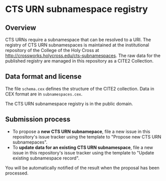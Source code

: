 # CTS URN subnamespace registry


## Overview


CTS URNs require a subnamespace that can be resolved to a URI.   The registry of CTS URN subnamespaces is maintained at the institutional repository of the College of the Holy Cross at <http://crossworks.holycross.edu/cts-subnamespaces>.  The raw data for the published registry are managed in this repository as a CITE2 Collection.


## Data format and license

The file `schema.cex` defines the structure of the CITE2 collection.  Data in CEX format are in `subnamespaces.cex`.

The CTS URN subnamespace registry is in the public domain.

## Submission process

-  To propose a **new CTS URN subnamepace**, file a new issue in this repository's issue tracker using the template to "Propose new CTS URN subnamepaces".  
-  To **update data for an existing CTS URN subnamespace**,  file a new issue in this repository's issue tracker using the template to "Update existing subnamespace record".  

You will be automatically notified of the result when the proposal has been processed.
